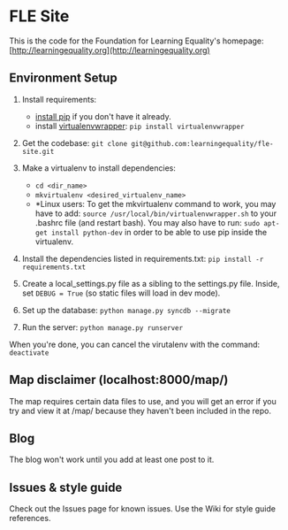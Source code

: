 # FLE Site 

This is the code for the Foundation for Learning Equality's homepage: [http://learningequality.org](http://learningequality.org)

## Environment Setup 

1. Install requirements: 
    - [install pip](https://pypi.python.org/pypi/pip) if you don't have it already. 
    - install [virtualenvwrapper](http://virtualenvwrapper.readthedocs.org/en/latest/): `pip install virtualenvwrapper`

2. Get the codebase: `git clone git@github.com:learningequality/fle-site.git`

3. Make a virtualenv to install dependencies: 
    - `cd <dir_name>`
    - `mkvirtualenv <desired_virtualenv_name>`
    - *Linux users: To get the mkvirtualenv command to work, you may have to add: `source /usr/local/bin/virtualenvwrapper.sh` to your .bashrc file (and restart bash). You may also have to run: `sudo apt-get install python-dev` in order to be able to use pip inside the virtualenv. 
 
4. Install the dependencies listed in requirements.txt: `pip install -r requirements.txt`

5. Create a local_settings.py file as a sibling to the settings.py file. Inside, set `DEBUG = True` (so static files will load in dev mode).

6. Set up the database: `python manage.py syncdb --migrate`

7. Run the server: `python manage.py runserver`

When you're done, you can cancel the virutalenv with the command: 
`deactivate`

## Map disclaimer (localhost:8000/map/)
The map requires certain data files to use, and you will get an error if you try and view it at /map/ because they haven't been included in the repo. 

## Blog
The blog won't work until you add at least one post to it. 


## Issues & style guide
Check out the Issues page for known issues. Use the Wiki for style guide references. 

